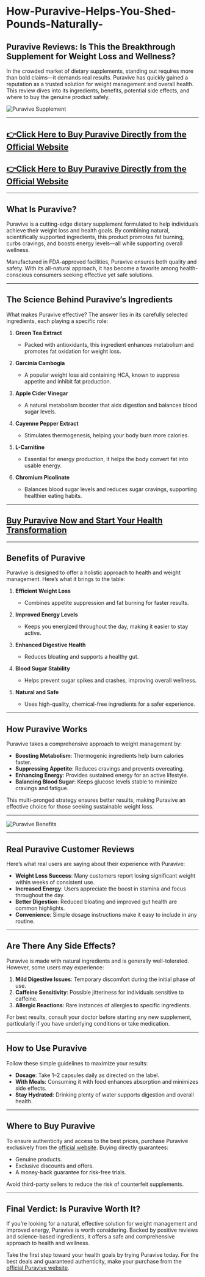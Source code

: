 # How-Puravive-Helps-You-Shed-Pounds-Naturally-




## Puravive Reviews: Is This the Breakthrough Supplement for Weight Loss and Wellness?  

In the crowded market of dietary supplements, standing out requires more than bold claims—it demands real results. Puravive has quickly gained a reputation as a trusted solution for weight management and overall health. This review dives into its ingredients, benefits, potential side effects, and where to buy the genuine product safely.  

![Puravive Supplement](https://github.com/user-attachments/assets/9e779f6e-3908-44ff-b733-e06f65b30477)  

---

## [👉Click Here to Buy Puravive Directly from the Official Website](https://tinyurl.com/bdev4nn2)  
## [👉Click Here to Buy Puravive Directly from the Official Website](https://tinyurl.com/bdev4nn2)  

---

## What Is Puravive?  

Puravive is a cutting-edge dietary supplement formulated to help individuals achieve their weight loss and health goals. By combining natural, scientifically supported ingredients, this product promotes fat burning, curbs cravings, and boosts energy levels—all while supporting overall wellness.  

Manufactured in FDA-approved facilities, Puravive ensures both quality and safety. With its all-natural approach, it has become a favorite among health-conscious consumers seeking effective yet safe solutions.  

---

## The Science Behind Puravive’s Ingredients  

What makes Puravive effective? The answer lies in its carefully selected ingredients, each playing a specific role:  

1. **Green Tea Extract**  
   - Packed with antioxidants, this ingredient enhances metabolism and promotes fat oxidation for weight loss.  

2. **Garcinia Cambogia**  
   - A popular weight loss aid containing HCA, known to suppress appetite and inhibit fat production.  

3. **Apple Cider Vinegar**  
   - A natural metabolism booster that aids digestion and balances blood sugar levels.  

4. **Cayenne Pepper Extract**  
   - Stimulates thermogenesis, helping your body burn more calories.  

5. **L-Carnitine**  
   - Essential for energy production, it helps the body convert fat into usable energy.  

6. **Chromium Picolinate**  
   - Balances blood sugar levels and reduces sugar cravings, supporting healthier eating habits.  

---

## [Buy Puravive Now and Start Your Health Transformation](https://tinyurl.com/bdev4nn2)  

---

## Benefits of Puravive  

Puravive is designed to offer a holistic approach to health and weight management. Here’s what it brings to the table:  

1. **Efficient Weight Loss**  
   - Combines appetite suppression and fat burning for faster results.  

2. **Improved Energy Levels**  
   - Keeps you energized throughout the day, making it easier to stay active.  

3. **Enhanced Digestive Health**  
   - Reduces bloating and supports a healthy gut.  

4. **Blood Sugar Stability**  
   - Helps prevent sugar spikes and crashes, improving overall wellness.  

5. **Natural and Safe**  
   - Uses high-quality, chemical-free ingredients for a safer experience.  

---

## How Puravive Works  

Puravive takes a comprehensive approach to weight management by:  

- **Boosting Metabolism**: Thermogenic ingredients help burn calories faster.  
- **Suppressing Appetite**: Reduces cravings and prevents overeating.  
- **Enhancing Energy**: Provides sustained energy for an active lifestyle.  
- **Balancing Blood Sugar**: Keeps glucose levels stable to minimize cravings and fatigue.  

This multi-pronged strategy ensures better results, making Puravive an effective choice for those seeking sustainable weight loss.  

---

![Puravive Benefits](https://github.com/user-attachments/assets/a5db1d0c-dfcf-4274-b189-06d5f644ddbc)  

---

## Real Puravive Customer Reviews  

Here’s what real users are saying about their experience with Puravive:  

- **Weight Loss Success**: Many customers report losing significant weight within weeks of consistent use.  
- **Increased Energy**: Users appreciate the boost in stamina and focus throughout the day.  
- **Better Digestion**: Reduced bloating and improved gut health are common highlights.  
- **Convenience**: Simple dosage instructions make it easy to include in any routine.  

---

## Are There Any Side Effects?  

Puravive is made with natural ingredients and is generally well-tolerated. However, some users may experience:  

1. **Mild Digestive Issues**: Temporary discomfort during the initial phase of use.  
2. **Caffeine Sensitivity**: Possible jitteriness for individuals sensitive to caffeine.  
3. **Allergic Reactions**: Rare instances of allergies to specific ingredients.  

For best results, consult your doctor before starting any new supplement, particularly if you have underlying conditions or take medication.  

---

## How to Use Puravive  

Follow these simple guidelines to maximize your results:  

- **Dosage**: Take 1–2 capsules daily as directed on the label.  
- **With Meals**: Consuming it with food enhances absorption and minimizes side effects.  
- **Stay Hydrated**: Drinking plenty of water supports digestion and overall health.  

---

## Where to Buy Puravive  

To ensure authenticity and access to the best prices, purchase Puravive exclusively from the [official website](https://tinyurl.com/bdev4nn2). Buying directly guarantees:  

- Genuine products.  
- Exclusive discounts and offers.  
- A money-back guarantee for risk-free trials.  

Avoid third-party sellers to reduce the risk of counterfeit supplements.  

---

## Final Verdict: Is Puravive Worth It?  

If you’re looking for a natural, effective solution for weight management and improved energy, Puravive is worth considering. Backed by positive reviews and science-based ingredients, it offers a safe and comprehensive approach to health and wellness.  

Take the first step toward your health goals by trying Puravive today. For the best deals and guaranteed authenticity, make your purchase from the [official Puravive website](https://tinyurl.com/bdev4nn2).  


